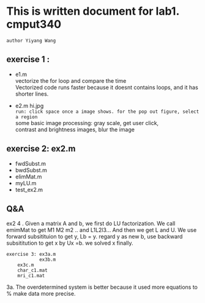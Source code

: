 # This is written document for lab1. cmput340
`author Yiyang Wang`

## exercise 1 : 
* e1.m </br>
 vectorize the for loop and compare the time </br>
 Vectorized code runs faster because it doesnt contains loops, and it has shorter lines.

* e2.m  hi.jpg </br>
`run: click space once a image shows. for the pop out figure, select a region` </br>
some basic image processing: gray scale, get user click,</br>
contrast and brightness images, blur the image


## exercise 2: ex2.m
* fwdSubst.m
* bwdSubst.m
* elimMat.m
* myLU.m
* test_ex2.m

## Q&A
ex2 4 . Given a matrix A and b, we first do LU factorization. We call emimMat to get M1 M2 m2 .. and L1L2l3... And then we get L and U. We use forward subsitituion to get y, Lb = y. regard y as new b, use backward subsititution to get x by Ux =b. we solved x finally. 


    exercise 3: ex3a.m
    	     	ex3b.m
		ex3c.m
		char_c1.mat
		mri_c1.mat
3a. The overdetermined system is better because it used more equations to
  % make data more precise. 
  
